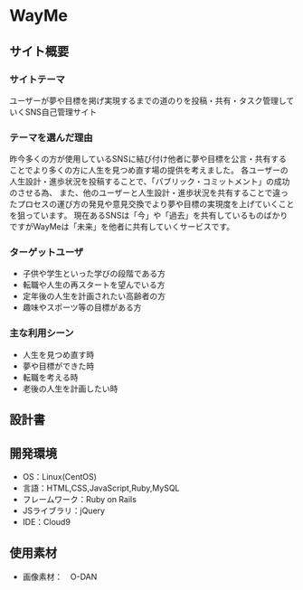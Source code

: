 # WayMe

## サイト概要

### サイトテーマ

ユーザーが夢や目標を掲げ実現するまでの道のりを投稿・共有・タスク管理していくSNS自己管理サイト


### テーマを選んだ理由

 昨今多くの方が使用しているSNSに結び付け他者に夢や目標を公言・共有することでより多くの方に人生を見つめ直す場の提供を考えました。
各ユーザーの人生設計・進歩状況を投稿することで、「パブリック・コミットメント」の成功のさせる為、
また、他のユーザーと人生設計・進歩状況を共有することで違ったプロセスの運び方の発見や意見交換でより夢や目標の実現度を上げていくことを狙っています。
現在あるSNSは「今」や「過去」を共有しているものばかりですがWayMeは「未来」を他者に共有していくサービスです。


### ターゲットユーザ

- 子供や学生といった学びの段階である方
- 転職や人生の再スタートを望んでいる方
- 定年後の人生を計画されたい高齢者の方
- 趣味やスポーツ等の目標がある方


### 主な利用シーン

-  人生を見つめ直す時
-  夢や目標ができた時
-  転職を考える時
-  老後の人生を計画したい時


## 設計書


## 開発環境

- OS：Linux(CentOS)
- 言語：HTML,CSS,JavaScript,Ruby,MySQL
- フレームワーク：Ruby on Rails
- JSライブラリ：jQuery
- IDE：Cloud9


## 使用素材

- 画像素材：　O-DAN